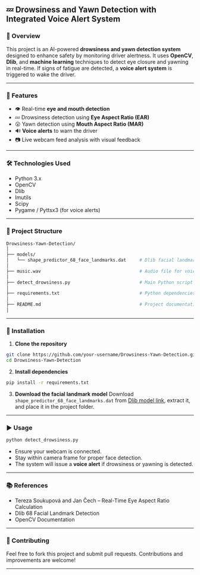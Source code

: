 

## 💤 Drowsiness and Yawn Detection with Integrated Voice Alert System

### 🚀 Overview

This project is an AI-powered **drowsiness and yawn detection system** designed to enhance safety by monitoring driver alertness. It uses **OpenCV**, **Dlib**, and **machine learning** techniques to detect eye closure and yawning in real-time. If signs of fatigue are detected, a **voice alert system** is triggered to wake the driver.

---

### 🎯 Features

* 👁️ Real-time **eye and mouth detection**
* 💤 Drowsiness detection using **Eye Aspect Ratio (EAR)**
* 😮 Yawn detection using **Mouth Aspect Ratio (MAR)**
* 🔊 **Voice alerts** to warn the driver
* 📷 Live webcam feed analysis with visual feedback

---

### 🛠️ Technologies Used

* Python 3.x
* OpenCV
* Dlib
* Imutils
* Scipy
* Pygame / Pyttsx3 (for voice alerts)

---

### 📁 Project Structure

``` bash
Drowsiness-Yawn-Detection/
│
├── models/
│   └── shape_predictor_68_face_landmarks.dat     # Dlib facial landmarks model
│
├── music.wav                                     # Audio file for voice alert
│
├── detect_drowsiness.py                          # Main Python script
│
├── requirements.txt                              # Python dependencies
│
├── README.md                                     # Project documentation
│
```


---

### 🔧 Installation

1. **Clone the repository**

```bash
git clone https://github.com/your-username/Drowsiness-Yawn-Detection.git
cd Drowsiness-Yawn-Detection
```

2. **Install dependencies**

```bash
pip install -r requirements.txt
```

3. **Download the facial landmark model**
   Download `shape_predictor_68_face_landmarks.dat` from [Dlib model link](http://dlib.net/files/shape_predictor_68_face_landmarks.dat.bz2), extract it, and place it in the project folder.

---

### ▶️ Usage

```bash
python detect_drowsiness.py
```

* Ensure your webcam is connected.
* Stay within camera frame for proper face detection.
* The system will issue a **voice alert** if drowsiness or yawning is detected.

---



### 📚 References

* Tereza Soukupová and Jan Čech – Real-Time Eye Aspect Ratio Calculation
* Dlib 68 Facial Landmark Detection
* OpenCV Documentation

---

### 🤝 Contributing

Feel free to fork this project and submit pull requests. Contributions and improvements are welcome!

---


